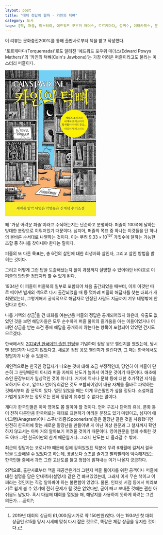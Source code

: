 ```yaml
---
layout: post
title: "대체 정답이 뭘까 - 카인의 턱뼈"
category: 도서
tags: [책, 퍼즐, 미스터리, 에드워드 포우위 매더스, 토르케마다, 성귀수, 이타카북스, 문화충전200%, 서평]
---
```


<div class="ftc-ad-notice">
이 리뷰는 문화충전200%를 통해 출판사로부터 책을 받고 작성했다.
</div>



'토르케마다(Torquemada)'로도 알려진
'에드워드 포우위 매더스(Edward Powys Mathers)'의
'카인의 턱뼈(Cain's Jawbone)'는
가장 어려운 퍼즐이라고도 불리는 미스터리 퍼즐이다.

![표지](/images/book/cains-jawbone-1934-puzzle-book.jpg)

왜 '가장 어려운 퍼즐'이라고 수식하는지는 단순하고 분명하다.
퍼즐이 100쪽에 달하는 방대한 분량으로 이뤄져있기 때문이다.
심지어, 퍼즐의 목표 중 하나는 이것들을 단 하나의 올바른 순서대로 나열하는 것이다.
이는 무려 $9.33 \times 10^{157}$ 가짓수에 달하는 가능한 조합 중 하나를 찾아내야 한다는 말이다.

퍼즐의 또 다른 목표는,
총 6건의 살인에 대한 희생자와 살인자, 그리고 살인 방법을 밝히는 것이다.

그리고 어떻게 그런 답을 도출해냈는지
풀이 과정까지 설명할 수 있어야만
바야흐로 이 퍼즐의 당당한 정답자라 할 수 있게 된다.

1934년 이 퍼즐이 퍼즐북의 일부로 포함되어 처음 출간되었을 때부터,
이후 이것만 따로 떼어낸 별개의 책으로 다시 출간되었을 때 등
몇차례 퍼즐의 해답자를 찾는 대회가 개최됐었는데,
그렇게해서 공식적으로 해답자로 인정된 사람도 지금까지 겨우 네명밖에 안된다고 한다.

나름 거액의 상금[^1]을 건 대회를 여는만큼
퍼즐의 정답은 공개되어있지 않은데,
유출도 없었던 것을 보면
해답자들은 모두 순수하게 퍼즐 풀이의 즐거움을 아는 이들이었거나
어쩌면 상금을 받는 조건 중에 해답을 공개하지 않는다는 항목이 포함되어 있었던 건지도 모르겠다.

[^1]: 2019년 대회의 상금이 £1,000(당시가로 약 150만원)였다. 이는 1934년 첫 대회 상금인 £15를 당시 시세에 맞춰 다시 잡은 것으로, 똑같은 체감 상금을 유지한 것이다.

한국에서도 [2024년 한국어판 출판 펀딩](https://tumblbug.com/cainsjawbone)을 기념하며 정답 응모 챌린지를 했었는데,
당시엔 정답자가 나오지 않았다고.
새로운 정답 응모 챌린지가 열린다면, 그 때는 한국에서도 정답자가 나올 수 있을까.

개인적으로는 한국인 정답자가 나오는 것에 대해 조금 부정적인데,
당연히 이 퍼즐이 단순히 그 분량때문이 아니라 퍼즐 자체의 난도가 높아서 어려운 것이기 때문이다.
애초에 쓰인 문장부터가 일상적인 것이 아니다.
거기에 역사나 문학 등에 대한 추가적인 지식을 요하기도 하고,
암호나 언어유희같은 것도 포함되어있어 내용 자체를 올바로 파악하는 것에서부터 좀 문턱이 있다.
얼핏 읽었을 때는 이게 무슨말인가 싶을 정도다.
소설처럼 가볍게 읽어보는 정도로는 전혀 정답이 유추할 수 없다는 말이다.

게다가 한국인들은 아마 영어도 쫌 알아야 할 것이다.
언어 구조나 단어의 유례, 문화 등이 전혀 다른만큼
한국어로는 제대로 표현하기 어려운 문장도 있기 마련이고,
심지어 애너그램(Anagram)이나 스푸너리즘(Spoonerism)같은 말장난 같은 것을 사용했다면
완전히 한국어에 맞는 새로운 말장난을 만들어낸 게 아닌 이상
원문과 그 철자까지 확인하지 않고서는 아마 거의 알아보기 어려울 것이기 때문이다.
영어원문을 함께 수록한 것도 아마 그런 한국어판의 한계 때문일거다.
그러니 난도는 더 올라갈 수 밖에.

최근의 정답자는 코로나19 때문에 집에 갇혀있었던 덕분에
무려 6개월에 걸쳐서 결국 답을 도출해낼 수 있었다고 하는데,
롱폼보다 쇼츠를 즐기고 빨리빨리에 익숙해져있는 한국인들 중에서
과연 그런 고난도를 뚫고 정답에 밝혀내는 이가 나올지 궁금하다.

외적으로,
출판사로부터 책을 제공받은거라 그런지
퍼즐 풀이자를 위한 공책이나 퍼즐에 대한 설명을 담은 안내책자(설명서) 같은 건 빠져있었는데,
그래서 이게 무슨 책이고 어쩌라는 것인지는 직접 알아봐야 하는 불편함이 있었다.
물론, 인터넷 서점 등에서 미리보기로 쉽게 볼 수 있기에 전혀 문제가 될 것은 없었다만,
굳이 빼고 보내준 것에는 괜한 아쉬움도 남았다.
혹시 다음에 대회를 열었을 때, 해답지를 사용하지 못하게 하려는 그런 의돈가.
...굳이?;
